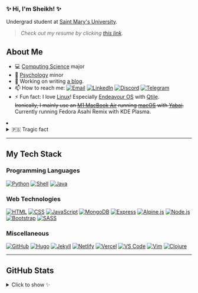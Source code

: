 ### ✨ Hi, I'm Sheikh! ✨

Undergrad student at [Saint Mary's University][smu].

> *Check out my resume by clicking [this link][resume].*

## About Me

-   💻 [Computing Science][smu_cs] major
-   🧠 [Psychology][smu_psyc] minor
-   🔭 Working on writing [a blog][cy_blog].
-   📫 How to reach me: [![Email][img_email]][email] [![LinkedIn][img_linkedin]][linkedin] [![Discord][img_discord]][discord] [![Telegram][img_telegram]][telegram]
-   ⚡ Fun fact: I love [Linux][wiki_linux]! Especially [Endeavour OS][endeavour_os] with [Qtile][qtile].<br />
~~Ironically, I mainly use an [M1 MacBook Air][macbook_air] running [macOS][macos] with [Yabai][yabai].~~<br />
Currently running Fedora Asahi Remix with KDE Plasma.
<li><details>
<summary>🇵🇸 Tragic fact</summary>
<br />
Tens of thousands of innocent unarmed people, including thousands of children are being killed by the IOF in Palestine. Millions of people are displaced from their homes that have been destroyed by the IOF so they have no home to return to. Many more in the West bank are losing their homes to settler colonialism. Palestinians in both wings live under an oppressive, inhumane, apartheid rule.
</details></li>

---

## My Tech Stack

### Programming Languages

[![Python][img_python]][python]
[![Shell][img_shell]][zsh]
[![Java][img_java]][java]

### Web Technologies

[![HTML][img_html]][html]
[![CSS][img_css]][css]
[![JavaScript][img_js]][js]
[![MongoDB][img_mongodb]][mongodb]
[![Express][img_express]][express]
[![Alpine.js][img_alpinejs]][alpinejs]
[![Node.js][img_nodejs]][nodejs]
[![Bootstrap][img_bootstrap]][bootstrap]
[![SASS][img_sass]][sass]

### Miscellaneous

[![GitHub][img_github]][github]
[![Hugo][img_hugo]][hugo]
[![Jekyll][img_jekyll]][jekyll]
[![Netlify][img_netlify]][netlify]
[![Vercel][img_vercel]][vercel]
[![VS Code][img_vs_code]][vs_code]
[![Vim][img_vim]][vim]
[![Clojure][img_clojure]][clojure]

---

## GitHub Stats

<details>
<summary>Click to show ✨</summary>
<br />
<div align="center">
    <img src="https://gitstatus.cybar.dev/api?username=cybardev&hide_border=true&theme=dark&show_icons=true&count_private=true&icon_color=ff86dd&bg_color=000" alt="stats" />
    <br />
    <img src="https://github-readme-streak-stats.herokuapp.com?user=cybardev&theme=highcontrast&hide_border=true&stroke=000&ring=ff86dd&fire=fff&currStreakLabel=fff&date_format=j%20M%5B%20Y%5D" alt="streaks">
    <br />
    <img src="https://gitstatus.cybar.dev/api/top-langs/?username=cybardev&layout=compact&hide_border=true&langs_count=8&theme=dark&bg_color=000" alt="languages" />
</div>
</details>

<!-- Links -->

[resume]: https://resume.cybar.dev
[smu]: https://www.smu.ca/ "SMU website"
[smu_cs]: https://www.smu.ca/academics/computing-science-program.html "CS at SMU"
[smu_psyc]: https://www.smu.ca/academics/psychology-program.html "Psychology at SMU"
[cy_blog]: https://blog.cybar.dev "cybar.dev"
[email]: mailto:sheikh@cybar.dev "sheikh@cybar.dev"
[linkedin]: https://linkedin.com/in/cybardev "Sheikh's LinkedIn"
[discord]: https://discord.com/users/316478839146676224 "cybardev#8757"
[telegram]: https://t.me/cybardev "@cybardev"
[wiki_linux]: https://en.wikipedia.org/wiki/Linux/ "Linux on Wikipedia"
[endeavour_os]: https://endeavouros.com/ "Endeavour OS"
[qtile]: http://qtile.org "Qtile"
[macbook_air]: https://www.apple.com/ca/macbook-air/ "Macbook Air on apple.com"
[macos]: https://www.apple.com/ca/macos/ "MacOS on apple.com"
[yabai]: https://github.com/koekeishiya/yabai "yabai"
[python]: https://www.python.org "Python"
[java]: https://www.java.com "Java"
[clojure]: https://clojure.org/ "Clojure"
[html]: https://developer.mozilla.org/en-US/docs/Web/HTML "HTML5"
[css]: https://developer.mozilla.org/en-US/docs/Web/CSS "CSS3"
[js]: https://www.javascript.com "Javascript (ES6 standard)"
[mongodb]: https://www.mongodb.com/ "MongoDB"
[express]: https://expressjs.com/ "Express.js"
[nodejs]: https://nodejs.org "Node.js"
[sass]: https://sass-lang.com/ "SASS"
[bootstrap]: https://getbootstrap.com "Bootstrap 5"
[alpinejs]: https://alpinejs.dev "Alpine.js"
[netlify]: https://www.netlify.com "Netlify"
[github]: https://github.com "GitHub"
[hugo]: https://gohugo.io "Hugo - static site generator"
[jekyll]: https://gohugo.io "Jekyll - static site generator"
[vercel]: https://vercel.com "Vercel"
[vs_code]: https://code.visualstudio.com/ "Visual Studio Code"
[vim]: https://marketplace.visualstudio.com/items?itemname=vscodevim.vim "Vim Extension for VS Code"
[zsh]: https://www.zsh.org "Zsh"

<!-- Contact -->

[img_email]: https://img.shields.io/badge/-Email-grey?style=flat&logo=mail.ru
[img_linkedin]: https://img.shields.io/badge/-LinkedIn-grey?style=flat&logo=linkedin
[img_discord]: https://img.shields.io/badge/-Discord-grey?style=flat&logo=discord&logoColor=white
[img_telegram]: https://img.shields.io/badge/-Telegram-grey?style=flat&logo=minutemailer&logoColor=white

<!-- Badges -->

[img_python]: https://img.shields.io/badge/-Python-FFD43B?style=for-the-badge&logo=python&logoColor=white&labelColor=3670A0
[img_java]: https://img.shields.io/badge/-Java-firebrick?style=for-the-badge&logo=openjdk&logoColor=black&labelColor=ivory
[img_clojure]: https://img.shields.io/badge/-Clojure-91DC47?style=for-the-badge&logo=clojure&logoColor=white&labelColor=5881D8
[img_html]: https://img.shields.io/badge/-HTML-E34F26?style=for-the-badge&logo=html5&logoColor=white
[img_css]: https://img.shields.io/badge/-CSS-1572B6?style=for-the-badge&logo=css3&logoColor=white
[img_js]: https://img.shields.io/badge/-JS-F7DF1E?style=for-the-badge&logo=javascript&logoColor=black
[img_mongodb]: https://img.shields.io/badge/-MongoDB-4ea94b?style=for-the-badge&logo=mongodb&logoColor=white
[img_express]: https://img.shields.io/badge/-Express-ivory?style=for-the-badge&logo=express&logoColor=black
[img_nodejs]: https://img.shields.io/badge/-Node.js-6DA55F?style=for-the-badge&logo=node.js&logoColor=white
[img_sass]: https://img.shields.io/badge/-SASS-CC6699?style=for-the-badge&logo=sass&logoColor=white
[img_bootstrap]: https://img.shields.io/badge/-Bootstrap-563D7C?style=for-the-badge&logo=bootstrap&logoColor=white
[img_alpinejs]: https://img.shields.io/badge/-Alpine.js-azure?style=for-the-badge&logo=alpine.js
[img_netlify]: https://img.shields.io/badge/-Netlify-azure?style=for-the-badge&logo=netlify
[img_github]: https://img.shields.io/badge/-GitHub-black?style=for-the-badge&logo=github&logoColor=white
[img_hugo]: https://img.shields.io/badge/-Hugo-FF4088?style=for-the-badge&logo=hugo&logoColor=white
[img_jekyll]: https://img.shields.io/badge/-Jekyll-CC0000?style=for-the-badge&logo=jekyll
[img_vercel]: https://img.shields.io/badge/-Vercel-black?style=for-the-badge&logo=vercel
[img_vs_code]: https://img.shields.io/badge/-VS%20Code-3e3e42?style=for-the-badge&logo=visualstudiocode&logoColor=0078d7
[img_vim]: https://img.shields.io/badge/-Vim-11AB00?style=for-the-badge&logo=vim
[img_shell]: https://img.shields.io/badge/-Shell-seagreen?style=for-the-badge&logo=gnubash&logoColor=white&labelColor=darkslategrey
